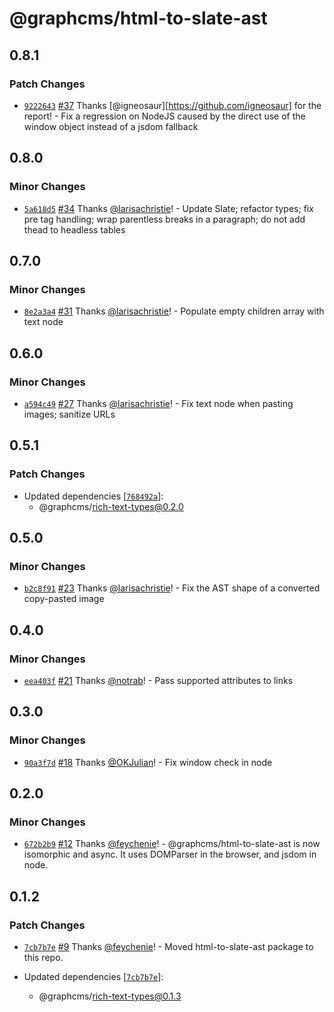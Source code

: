 # @graphcms/html-to-slate-ast

## 0.8.1

### Patch Changes

- [`9222643`](https://github.com/GraphCMS/rich-text/commit/9222643f6ac086bcca3d227138ec3deeb2af910b) [#37](https://github.com/GraphCMS/rich-text/pull/37) Thanks [@igneosaur][https://github.com/igneosaur] for the report! - Fix a regression on NodeJS caused by the direct use of the window object instead of a jsdom fallback

## 0.8.0

### Minor Changes

- [`5a618d5`](https://github.com/GraphCMS/rich-text/commit/5a618d5a53703f1e0a2a76815a7f9b0f9c98df80) [#34](https://github.com/GraphCMS/rich-text/pull/34) Thanks [@larisachristie](https://github.com/larisachristie)! - Update Slate; refactor types; fix pre tag handling; wrap parentless breaks in a paragraph; do not add thead to headless tables

## 0.7.0

### Minor Changes

- [`8e2a3a4`](https://github.com/GraphCMS/rich-text/commit/8e2a3a4660176eb957977f2b01c3c26c79e54dd2) [#31](https://github.com/GraphCMS/rich-text/pull/31) Thanks [@larisachristie](https://github.com/larisachristie)! - Populate empty children array with text node

## 0.6.0

### Minor Changes

- [`a594c49`](https://github.com/GraphCMS/rich-text/commit/a594c49620fe27346f39ec3f0fd44d84927a70f7) [#27](https://github.com/GraphCMS/rich-text/pull/27) Thanks [@larisachristie](https://github.com/larisachristie)! - Fix text node when pasting images; sanitize URLs

## 0.5.1

### Patch Changes

- Updated dependencies [[`768492a`](https://github.com/GraphCMS/rich-text/commit/768492a5dd5e642cc639b82cd7e13f2ce7f2dc96)]:
  - @graphcms/rich-text-types@0.2.0

## 0.5.0

### Minor Changes

- [`b2c8f91`](https://github.com/GraphCMS/rich-text/commit/b2c8f9163abe9e1f50aaf3da5e242a8beb0efe31) [#23](https://github.com/GraphCMS/rich-text/pull/23) Thanks [@larisachristie](https://github.com/larisachristie)! - Fix the AST shape of a converted copy-pasted image

## 0.4.0

### Minor Changes

- [`eea403f`](https://github.com/GraphCMS/rich-text/commit/eea403faf1074f3532b4697296014c3c436083d0) [#21](https://github.com/GraphCMS/rich-text/pull/21) Thanks [@notrab](https://github.com/notrab)! - Pass supported attributes to links

## 0.3.0

### Minor Changes

- [`90a3f7d`](https://github.com/GraphCMS/rich-text/commit/90a3f7d6c1e135bb1d9a8e57fda49cb0e24a1c53) [#18](https://github.com/GraphCMS/rich-text/pull/18) Thanks [@OKJulian](https://github.com/OKJulian)! - Fix window check in node

## 0.2.0

### Minor Changes

- [`672b2b9`](https://github.com/GraphCMS/rich-text/commit/672b2b97566d6ecf2f9071a1fff0b2e172bdc56d) [#12](https://github.com/GraphCMS/rich-text/pull/12) Thanks [@feychenie](https://github.com/feychenie)! - @graphcms/html-to-slate-ast is now isomorphic and async. It uses DOMParser in the browser, and jsdom in node.

## 0.1.2

### Patch Changes

- [`7cb7b7e`](https://github.com/GraphCMS/rich-text-renderer/commit/7cb7b7ef78a465c54982f81c77432d001ea9645b) [#9](https://github.com/GraphCMS/rich-text-renderer/pull/9) Thanks [@feychenie](https://github.com/feychenie)! - Moved html-to-slate-ast package to this repo.

- Updated dependencies [[`7cb7b7e`](https://github.com/GraphCMS/rich-text-renderer/commit/7cb7b7ef78a465c54982f81c77432d001ea9645b)]:
  - @graphcms/rich-text-types@0.1.3
